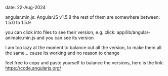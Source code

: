 date: 22-Aug-2024

angular.min.js:  AngularJS v1.5.8 
the rest of them are somewhere between: 1.5.0 to 1.5.9

you can click into files to see their version, e.g. click: app/lib/angular-animate.min.js  and you can see its version

I am too lazy at the moment to balance out all the version, to make them all the same... cause its working and no reason to change

feel free to copy and paste yourself to balance the versions, here is the link: https://code.angularjs.org/ 
